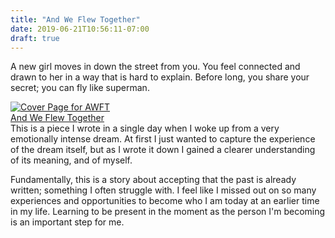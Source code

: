 ```yaml
---
title: "And We Flew Together"
date: 2019-06-21T10:56:11-07:00
draft: true
---
```


A new girl moves in down the street from you. You feel connected and drawn to her in a way that is hard to explain. Before long, you share your secret; you can fly like superman.

<aside>
  <a href="https://legendary-vermin.itch.io/and-we-flew-together">
  <img src="images/gameimage.jpeg" alt="Cover Page for AWFT">
  <br>
  And We Flew Together</a>
</aside>
This is a piece I wrote in a single day when I woke up from a very emotionally intense dream. At first I just wanted to capture the experience of the dream itself, but as I wrote it down I gained a clearer understanding of its meaning, and of myself. 

Fundamentally, this is a story about accepting that the past is already written; something I often struggle with. I feel like I missed out on so many experiences and opportunities to become who I am today at an earlier time in my life. Learning to be present in the moment as the person I'm becoming is an important step for me.

